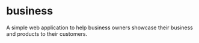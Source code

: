 # business
A simple web application to help business owners showcase their business and products to their customers.
